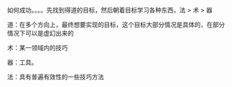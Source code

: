 如何成功。。。。先找到得道的目标，然后朝着目标学习各种东西，法 > 术 > 器


道：在多个方向上，最终想要实现的目标，这个目标大部分情况是具体的，在部分情况下可以是虚幻出来的

术：某一领域内的技巧

器：工具。

法：具有普遍有效性的一些技巧方法

